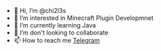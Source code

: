 - 👋 Hi, I’m @chi2l3s
- 👀 I’m interested in Minecraft Plugin Developmnet 
- 🌱 I’m currently learning Java
- 💞️ I’m don't looking to collaborate
- 📫 How to reach me [Telegram](https://t.me/whynotchxlsss)

<!---
chi2l3s/chi2l3s is a ✨ special ✨ repository because its `README.md` (this file) appears on your GitHub profile.
You can click the Preview link to take a look at your changes.
--->
